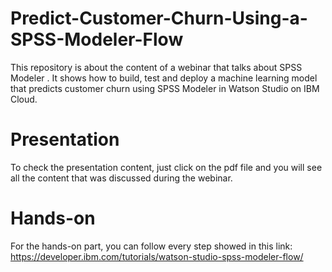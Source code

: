 # Predict-Customer-Churn-Using-a-SPSS-Modeler-Flow
This repository is about the content of a webinar that talks about SPSS Modeler . It shows how to build, test and deploy a machine learning model that predicts customer churn using SPSS Modeler in Watson Studio on IBM Cloud. 

# Presentation
To check the presentation content, just click on the pdf file and you will see all the content that was discussed during the webinar.

# Hands-on
For the hands-on part, you can follow every step showed in this link: https://developer.ibm.com/tutorials/watson-studio-spss-modeler-flow/
